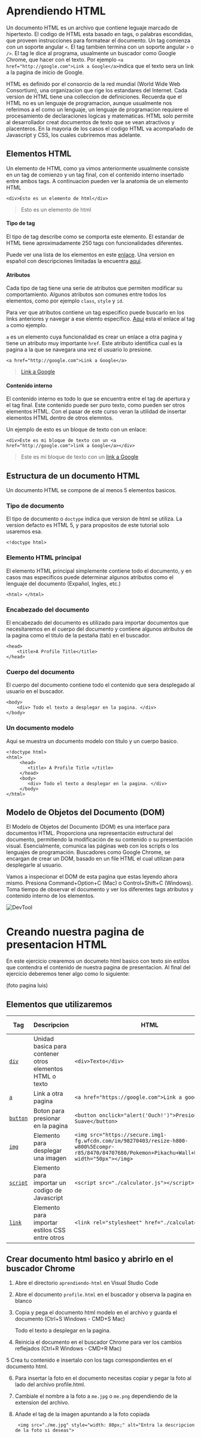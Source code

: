 # Aprendiendo HTML

Un documento HTML es un archivo que contiene leguaje marcado de hipertexto. El codigo de HTML esta basado en tags, o palabras escondidas, que proveen instrucciones para formatear el documento. Un tag comienza con un soporte angular `<`. El tag tambien termina con un soporte angular `>` o `/>`. El tag le dice al programa, usualmente un buscador como Google Chrome, que hacer con el texto. Por ejemplo `<a href="http://google.com">Link a Google</a>`indica que el texto sera un link a la pagina de inicio de Google.

HTML es definido por el consorcio de la red mundial (World Wide Web Consortium), una organizacion que rige los estandares del Internet. Cada version de HTML tiene una colleccion de definiciones. Recuerda que el HTML no es un lenguaje de programacion, aunque usualmente nos referimos a el como un lenguaje, un lenguaje de programacion requiere el procesamiento de declaraciones logicas y matematicas. HTML solo permite al desarrollador creat documentos de texto que se vean atractivos y placenteros. En la mayoria de los casos el codigo HTML va acompañado de Javascript y CSS, los cuales cubriremos mas adelante.

## Elementos HTML

Un elemento de HTML como ya vimos anteriormente usualmente consiste en un tag de comienzo y un tag final, con el contenido interno insertado entre ambos tags. A continuacion pueden ver la anatomia de un elemento HTML

    <div>Esto es un elemento de html</div>
   > <div>Esto es un elemento de html</div>

#### Tipo de tag

El tipo de tag describe como se comporta este elemento. El estandar de HTML tiene aproximadamente 250 tags con funcionalidades diferentes.

Puede ver una lista de los elementos en este [enlace](https://developer.mozilla.org/en-US/docs/Web/HTML/Element). Una version en español con descripciones limitadas la encuentra [aqui](https://developer.mozilla.org/es/docs/Web/HTML/Elemento).

#### Atributos

Cada tipo de tag tiene una serie de atributos que permiten modificar su comportamiento. Algunos atributos son comunes entre todos los elementos, como por ejemplo `class`, `style` y `id`.

Para ver que atributos contiene un tag especifico puede buscarlo en los links anteriores y navegar a ese elemto especifico. [Aqui](https://developer.mozilla.org/es/docs/Web/HTML/Elemento/a) esta el enlace al tag `a` como ejemplo.

`a` es un elemento cuya funcionalidad es crear un enlace a otra pagina y tiene un atributo muy importante `href`. Este atributo identifica cual es la pagina a la que se navegara una vez el usuario lo presione.

    <a href="http://google.com">Link a Google</a>
> <a href="http://google.com">Link a Google</a>


#### Contenido interno

El contenido interno es todo lo que se encuentra entre el tag de apertura y el tag final. Este contenido puede ser puro texto, como pueden ser otros elementos HTML. Con el pasar de este curso veran la utilidad de insertar elementos HTML dentro de otros elemntos.

Un ejemplo de esto es un bloque de texto con un enlace:

    <div>Este es mi bloque de texto con un <a href="http://google.com">link a Google</a></div>

> <div>Este es mi bloque de texto con un <a href="http://google.com">link a Google</a></div>

## Estructura de un documento HTML

Un documento HTML se compone de al menos 5 elementos basicos.

### Tipo de documento

El tipo de documento o `doctype` indica que version de html se utiliza. La version defacto es HTML 5, y para propositos de este tutorial solo usaremos esa.

    <!doctype html>

### Elemento HTML principal

El elemento HTML principal simplemente contiene todo el documento, y en casos mas especificos puede determinar algunos atributos como el lenguaje del documento (Expañol, Ingles, etc.) 

    <html> </html>
    
### Encabezado del documento

El encabezado del documento es utilizado para importar documentos que necesitaremos en el cuerpo del documento y contiene algunos atributos de la pagina como el titulo de la pestaña (tab) en el buscador.

    <head>
        <title>A Profile Title</title>
    </head>

### Cuerpo del documento

El cuerpo del documento contiene todo el contenido que sera desplegado al usuario en el buscador.

    <body>
        <div> Todo el texto a desplegar en la pagina. </div>
    </body>
    
### Un documento modelo

Aqui se muestra un documento modelo con titulo y un cuerpo basico.

    <!doctype html>
    <html>
         <head>
            <title> A Profile Title </title>
         </head>
         <body>
            <div> Todo el texto a desplegar en la pagina. </div>
         </body>
    </html>


## Modelo de Objetos del Documento (DOM)

El Modelo de Objetos del Documento (DOM) es una interface para documentos HTML. Proporciona una representación estructural del documento, permitiendo la modificación de su contenido o su presentación visual. Esencialmente, comunica las páginas web con los scripts o los lenguajes de programación. Buscadores como Google Chrome, se encargan de crear un DOM, basado en un file HTML el cual utilizan para desplegarle al usuario.

Vamos a inspecionar el DOM de esta pagina que estas leyendo ahora mismo. Presiona Command+Option+C (Mac) o Control+Shift+C (Windows). Toma tiempo de observar el documento y ver los diferentes tags atributos y contenido interno de los elementos.

![DevTool](https://developers.google.com/web/tools/chrome-devtools/images/panels/elements.png)

# Creando nuestra pagina de presentacion HTML

En este ejercicio crearemos un documeto html basico con texto sin estilos que contendra el contenido de nuestra pagina de presentacion. Al final del ejercicio deberemos tener algo como lo siguiente:

(foto pagina luis)

## Elementos que utilizaremos

| Tag         | Descripcion | HTML      | En el DOM |
| ----------- | ----------- | -----------  | -------- |
| [`div`](https://developer.mozilla.org/es/docs/Web/HTML/Elemento/div) | Unidad basica para contener otros elementos HTML o texto | `<div>Texto</div>` | <div>Texto</div> |
| [`a`](https://developer.mozilla.org/es/docs/Web/HTML/Elemento/a) | Link a otra pagina | `<a href="https://google.com">Link a google</div>` | <a href="https://google.com">Link a google</a> |
| [`button`](https://developer.mozilla.org/es/docs/Web/HTML/Elemento/button) | Boton para presionar en la pagina | `<button onclick="alert('Ouch!')">Presioname Suave</button>` |  No Disponible |
| [`img`](https://developer.mozilla.org/es/docs/Web/HTML/Elemento/img) | Elemento para desplegar una imagen | `<img src="https://secure.img1-fg.wfcdn.com/im/98270403/resize-h800-w800%5Ecompr-r85/8470/84707680/Pokemon+Pikachu+Wall+Decal.jpg" width="50px"></img>` |  <img src="https://secure.img1-fg.wfcdn.com/im/98270403/resize-h800-w800%5Ecompr-r85/8470/84707680/Pokemon+Pikachu+Wall+Decal.jpg" width="50px"></img> |
| [`script`](https://developer.mozilla.org/es/docs/Web/HTML/Elemento/script) | Elemento para importar un codigo de Javascript | `<script src="./calculator.js"></script>` |  No disponible |
| [`link`](https://developer.mozilla.org/es/docs/Web/HTML/Elemento/link) | Elemento para importar estilos CSS entre otros | `<link rel="stylesheet" href="./calculator.css">` |  No disponible |

## Crear documento html basico y abrirlo en el buscador Chrome

1. Abre el directorio `aprendiendo-html` en Visual Studio Code

2. Abre el documento `profile.html` en el buscador y observa la pagina en blanco

3. Copia y pega el documento html modelo en el archivo y guarda el documento (Ctrl+S Windows - CMD+S Mac)

    <!doctype html>
    <html>
         <head>
            <title> A Profile Title </title>
            <link rel="stylesheet" href="https://cdnjs.cloudflare.com/ajax/libs/font-awesome/4.7.0/css/font-awesome.min.css">
         </head>
         <body>
            <div> Todo el texto a desplegar en la pagina. </div>
             <a href="http://google.com" target="_blank" class="fa fa-linkedin"></a>
             <a href="http://google.com" target="_blank" class="fa fa-github"></a>
             <a href="http://google.com" class="fa fa-calculator"></a>
         </body>
    </html>
    
4. Reinicia el documento en el buscador Chrome para ver los cambios reflejados (Ctrl+R Windows - CMD+R Mac)

5 Crea tu contenido e insertalo con los tags correspondientes en el documento html.

6. Para insertar la foto en el documento necesitas copiar y pegar la foto al lado del archivo profile.html.

7. Cambiale el nombre a la foto a `me.jpg` o `me.png` dependiendo de la extension del archivo.

8. Añade el tag de la imagen apuntando a la foto copiada

        <img src="./me.jpg" style="width: 80px;" alt="Entra la descripcion de la foto si deseas">





